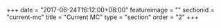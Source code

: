 +++
date = "2017-06-24T16:12:00+08:00"
featureimage = ""
sectionid = "current-mc"
title = "Current MC"
type = "section"
order = "2"
+++
